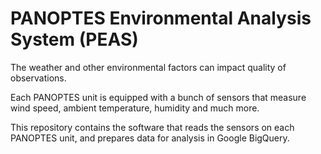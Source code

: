 # PANOPTES Environmental Analysis System (PEAS)

The weather and other environmental factors can impact
quality of observations.

Each PANOPTES unit is equipped with a bunch of sensors that
measure wind speed, ambient temperature, humidity and much more.

This repository contains the software that reads the sensors
on each PANOPTES unit, and prepares data for analysis in
Google BigQuery.